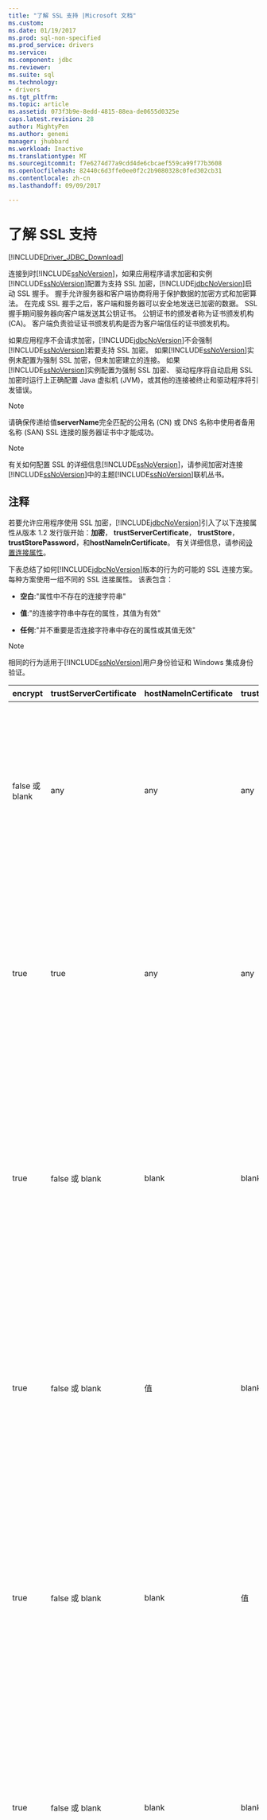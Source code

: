 ```yaml
---
title: "了解 SSL 支持 |Microsoft 文档"
ms.custom: 
ms.date: 01/19/2017
ms.prod: sql-non-specified
ms.prod_service: drivers
ms.service: 
ms.component: jdbc
ms.reviewer: 
ms.suite: sql
ms.technology:
- drivers
ms.tgt_pltfrm: 
ms.topic: article
ms.assetid: 073f3b9e-8edd-4815-88ea-de0655d0325e
caps.latest.revision: 28
author: MightyPen
ms.author: genemi
manager: jhubbard
ms.workload: Inactive
ms.translationtype: MT
ms.sourcegitcommit: f7e6274d77a9cdd4de6cbcaef559ca99f77b3608
ms.openlocfilehash: 82440c6d3ffe0ee0f2c2b9080328c0fed302cb31
ms.contentlocale: zh-cn
ms.lasthandoff: 09/09/2017

---
```

# <a name="understanding-ssl-support"></a>了解 SSL 支持
[!INCLUDE[Driver_JDBC_Download](../../includes/driver_jdbc_download.md)]

  连接到时[!INCLUDE[ssNoVersion](../../includes/ssnoversion_md.md)]，如果应用程序请求加密和实例[!INCLUDE[ssNoVersion](../../includes/ssnoversion_md.md)]配置为支持 SSL 加密，[!INCLUDE[jdbcNoVersion](../../includes/jdbcnoversion_md.md)]启动 SSL 握手。 握手允许服务器和客户端协商将用于保护数据的加密方式和加密算法。 在完成 SSL 握手之后，客户端和服务器可以安全地发送已加密的数据。 SSL 握手期间服务器向客户端发送其公钥证书。 公钥证书的颁发者称为证书颁发机构 (CA)。 客户端负责验证证书颁发机构是否为客户端信任的证书颁发机构。  
  
 如果应用程序不会请求加密，[!INCLUDE[jdbcNoVersion](../../includes/jdbcnoversion_md.md)]不会强制[!INCLUDE[ssNoVersion](../../includes/ssnoversion_md.md)]若要支持 SSL 加密。 如果[!INCLUDE[ssNoVersion](../../includes/ssnoversion_md.md)]实例未配置为强制 SSL 加密，但未加密建立的连接。 如果[!INCLUDE[ssNoVersion](../../includes/ssnoversion_md.md)]实例配置为强制 SSL 加密、 驱动程序将自动启用 SSL 加密时运行上正确配置 Java 虚拟机 (JVM)，或其他的连接被终止和驱动程序将引发错误。  
  
> [!NOTE]  
>  请确保传递给值**serverName**完全匹配的公用名 (CN) 或 DNS 名称中使用者备用名称 (SAN) SSL 连接的服务器证书中才能成功。  
  
> [!NOTE]  
>  有关如何配置 SSL 的详细信息[!INCLUDE[ssNoVersion](../../includes/ssnoversion_md.md)]，请参阅加密对连接[!INCLUDE[ssNoVersion](../../includes/ssnoversion_md.md)]中的主题[!INCLUDE[ssNoVersion](../../includes/ssnoversion_md.md)]联机丛书。  
  
## <a name="remarks"></a>注释  
 若要允许应用程序使用 SSL 加密，[!INCLUDE[jdbcNoVersion](../../includes/jdbcnoversion_md.md)]引入了以下连接属性从版本 1.2 发行版开始：**加密**， **trustServerCertificate**， **trustStore**， **trustStorePassword**，和**hostNameInCertificate**。 有关详细信息，请参阅[设置连接属性](../../connect/jdbc/setting-the-connection-properties.md)。  
  
 下表总结了如何[!INCLUDE[jdbcNoVersion](../../includes/jdbcnoversion_md.md)]版本的行为的可能的 SSL 连接方案。 每种方案使用一组不同的 SSL 连接属性。 该表包含：  
  
-   **空白**:"属性中不存在的连接字符串"  
  
-   **值**:"的连接字符串中存在的属性，其值为有效"  
  
-   **任何**:"并不重要是否连接字符串中存在的属性或其值无效"  
  
> [!NOTE]  
>  相同的行为适用于[!INCLUDE[ssNoVersion](../../includes/ssnoversion_md.md)]用户身份验证和 Windows 集成身份验证。  
  
|encrypt|trustServerCertificate|hostNameInCertificate|trustStore|trustStorePassword|行为|  
|-------------|----------------------------|---------------------------|----------------|------------------------|--------------|  
|false 或 blank|any|any|any|any|[!INCLUDE[jdbcNoVersion](../../includes/jdbcnoversion_md.md)]不会强制[!INCLUDE[ssNoVersion](../../includes/ssnoversion_md.md)]若要支持 SSL 加密。 如果服务器具有自签名证书，驱动程序将启动 SSL 证书交换。 将不会验证 SSL 证书，而只加密登录数据包中的凭据。<br /><br /> 如果服务器要求客户端支持 SSL 加密，驱动程序将启动 SSL 证书交换。 将不验证 SSL 证书，但将加密整个通信。|  
|true|true|any|any|any|[!INCLUDE[jdbcNoVersion](../../includes/jdbcnoversion_md.md)]请求以使用 SSL 加密与[!INCLUDE[ssNoVersion](../../includes/ssnoversion_md.md)]。<br /><br /> 如果服务器要求客户端支持 SSL 加密，或者服务器支持加密，则驱动程序将启动 SSL 证书交换。 请注意，如果**trustServerCertificate**属性设置为"true"，该驱动程序将不验证 SSL 证书。<br /><br /> 如果服务器未配置为支持加密，驱动程序将报错并终止连接。|  
|true|false 或 blank|blank|blank|blank|[!INCLUDE[jdbcNoVersion](../../includes/jdbcnoversion_md.md)]请求以使用 SSL 加密与[!INCLUDE[ssNoVersion](../../includes/ssnoversion_md.md)]。<br /><br /> 如果服务器要求客户端支持 SSL 加密，或者服务器支持加密，则驱动程序将启动 SSL 证书交换。<br /><br /> 驱动程序将使用**serverName**要验证服务器 SSL 证书，并依赖于的信任管理器工厂查找规则，以确定要使用的证书存储区的连接 URL 上指定的属性。<br /><br /> 如果服务器未配置为支持加密，驱动程序将报错并终止连接。|  
|true|false 或 blank|值|blank|blank|[!INCLUDE[jdbcNoVersion](../../includes/jdbcnoversion_md.md)]请求以使用 SSL 加密与[!INCLUDE[ssNoVersion](../../includes/ssnoversion_md.md)]。<br /><br /> 如果服务器要求客户端支持 SSL 加密，或者服务器支持加密，则驱动程序将启动 SSL 证书交换。<br /><br /> 该驱动程序将使用指定的值验证 SSL 证书的使用者值**hostNameInCertificate**属性。<br /><br /> 如果服务器未配置为支持加密，驱动程序将报错并终止连接。|  
|true|false 或 blank|blank|值|值|[!INCLUDE[jdbcNoVersion](../../includes/jdbcnoversion_md.md)]请求以使用 SSL 加密与[!INCLUDE[ssNoVersion](../../includes/ssnoversion_md.md)]。<br /><br /> 如果服务器要求客户端支持 SSL 加密，或者服务器支持加密，则驱动程序将启动 SSL 证书交换。<br /><br /> 驱动程序将使用**trustStore**要查找证书信任库文件的属性值和**trustStorePassword**属性值来检查信任库文件的完整性。<br /><br /> 如果服务器未配置为支持加密，驱动程序将报错并终止连接。|  
|true|false 或 blank|blank|blank|值|[!INCLUDE[jdbcNoVersion](../../includes/jdbcnoversion_md.md)]请求以使用 SSL 加密与[!INCLUDE[ssNoVersion](../../includes/ssnoversion_md.md)]。<br /><br /> 如果服务器要求客户端支持 SSL 加密，或者服务器支持加密，则驱动程序将启动 SSL 证书交换。<br /><br /> 驱动程序将使用**trustStorePassword**属性值，以检查默认信任库文件的完整性。<br /><br /> 如果服务器未配置为支持加密，驱动程序将报错并终止连接。|  
|true|false 或 blank|blank|值|blank|[!INCLUDE[jdbcNoVersion](../../includes/jdbcnoversion_md.md)]请求以使用 SSL 加密与[!INCLUDE[ssNoVersion](../../includes/ssnoversion_md.md)]。<br /><br /> 如果服务器要求客户端支持 SSL 加密，或者服务器支持加密，则驱动程序将启动 SSL 证书交换。<br /><br /> 驱动程序将使用**trustStore**属性值来查找 trustStore 文件的位置。<br /><br /> 如果服务器未配置为支持加密，驱动程序将报错并终止连接。|  
|true|false 或 blank|值|blank|值|[!INCLUDE[jdbcNoVersion](../../includes/jdbcnoversion_md.md)]请求以使用 SSL 加密与[!INCLUDE[ssNoVersion](../../includes/ssnoversion_md.md)]。<br /><br /> 如果服务器要求客户端支持 SSL 加密，或者服务器支持加密，则驱动程序将启动 SSL 证书交换。<br /><br /> 驱动程序将使用**trustStorePassword**属性值，以检查默认信任库文件的完整性。 此外，使用该驱动程序将**hostNameInCertificate**要验证的 SSL 证书的属性值。<br /><br /> 如果服务器未配置为支持加密，驱动程序将报错并终止连接。|  
|true|false 或 blank|值|值|blank|[!INCLUDE[jdbcNoVersion](../../includes/jdbcnoversion_md.md)]请求以使用 SSL 加密与[!INCLUDE[ssNoVersion](../../includes/ssnoversion_md.md)]。<br /><br /> 如果服务器要求客户端支持 SSL 加密，或者服务器支持加密，则驱动程序将启动 SSL 证书交换。<br /><br /> 驱动程序将使用**trustStore**属性值来查找 trustStore 文件的位置。 此外，使用该驱动程序将**hostNameInCertificate**要验证的 SSL 证书的属性值。<br /><br /> 如果服务器未配置为支持加密，驱动程序将报错并终止连接。|  
|true|false 或 blank|值|值|值|[!INCLUDE[jdbcNoVersion](../../includes/jdbcnoversion_md.md)]请求以使用 SSL 加密与[!INCLUDE[ssNoVersion](../../includes/ssnoversion_md.md)]。<br /><br /> 如果服务器要求客户端支持 SSL 加密，或者服务器支持加密，则驱动程序将启动 SSL 证书交换。<br /><br /> 驱动程序将使用**trustStore**要查找证书信任库文件的属性值和**trustStorePassword**属性值来检查信任库文件的完整性。 此外，使用该驱动程序将**hostNameInCertificate**要验证的 SSL 证书的属性值。<br /><br /> 如果服务器未配置为支持加密，驱动程序将报错并终止连接。|  
  
 如果加密属性设置为**true**、 [!INCLUDE[jdbcNoVersion](../../includes/jdbcnoversion_md.md)] JVM 的默认 JSSE 安全提供程序用于协商使用 SSL 加密[!INCLUDE[ssNoVersion](../../includes/ssnoversion_md.md)]。 默认的安全提供程序可能不支持成功协商 SSL 加密所需的全部功能。 例如，默认安全提供程序可能不支持使用中的 RSA 公钥的大小[!INCLUDE[ssNoVersion](../../includes/ssnoversion_md.md)]SSL 证书。 在这种情况下，默认的安全提供程序可能报错，此错误将导致 JDBC 驱动程序终止连接。 为了解决这一问题，请执行下列操作之一：  
  
-   配置[!INCLUDE[ssNoVersion](../../includes/ssnoversion_md.md)]的较小的 RSA 公钥的服务器证书  
  
-   配置用于中的不同 JSSE 安全提供程序的 JVM"\<java 主页 > / lib/security/java.security"安全属性文件  
  
-   使用其他 JVM  
  
## <a name="validating-server-ssl-certificate"></a>验证服务器 SSL 证书  
 SSL 握手期间服务器向客户端发送其公钥证书。 JDBC 驱动程序或客户端必须验证服务器证书是由客户端信任的证书颁发机构颁发的。 驱动程序要求服务器证书必须满足以下条件：  
  
-   证书是由受信任的证书颁发机构颁发的。  
  
-   必须颁发证书才能进行服务器身份验证。  
  
-   证书未过期。  
  
-   公用名 (CN) 主题中或 DNS 名称中使用者备用名称 (SAN) 证书的完全匹配**serverName**连接字符串中指定的值，如果指定，则**hostNameInCertificate**属性值。  
  
-   DNS 名称可包含通配符。 但[!INCLUDE[jdbcNoVersion](../../includes/jdbcnoversion_md.md)]不支持通配符匹配。 也就是说，abc.com 将不匹配 *.com 但\*.com 将匹配\*。 com。  
  
## <a name="see-also"></a>另请参阅  
 [使用 SSL 加密](../../connect/jdbc/using-ssl-encryption.md)   
 [保护 JDBC 驱动程序应用程序](../../connect/jdbc/securing-jdbc-driver-applications.md)  
  
  

